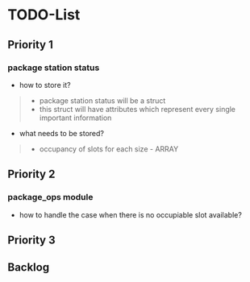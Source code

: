 # TODO-List

## Priority 1

### package station status
* how to store it?
> * package station status will be a struct
> * this struct will have attributes which represent every single important information

* what needs to be stored?
> * occupancy of slots for each size - ARRAY

## Priority 2

### package_ops module
* how to handle the case when there is no occupiable slot available?

## Priority 3

## Backlog